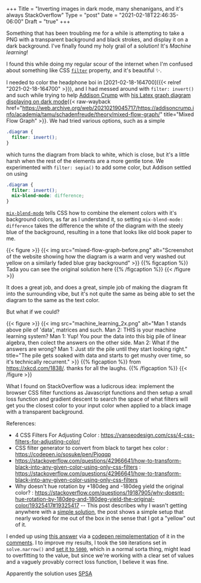 +++
Title = "Inverting images in dark mode, many shenanigans, and it's always StackOverflow"
Type = "post"
Date = "2021-02-18T22:46:35-06:00"
Draft = "true"
+++

Something that has been troubling me for a while is attempting to take a PNG with a transparent background and black strokes, and display it on a dark background. I've finally found my holy grail of a solution! It's _Machine learning_!

I found this while doing my regular scour of the internet when I'm confused about something like CSS [`filter`](https://css-tricks.com/almanac/properties/f/filter/) property, and it's beautiful ✨.

I needed to color the headphone boi in [2021-02-18-164700]({{< relref "2021-02-18-164700" >}}), and I had messed around with `filter: invert()` and such while trying to help [Addison Crump](https://addisoncrump.info) with [his Latex graph diagram displaying on dark mode](https://addisoncrump.info/academia/tamu/schadenfreude/theory/mixed-flow-graph/){{< raw-wayback href="https://web.archive.org/web/20210219045717/https://addisoncrump.info/academia/tamu/schadenfreude/theory/mixed-flow-graph/" title="Mixed Flow Graph" >}}. We had tried various options, such as a simple

```css
.diagram {
  filter: invert();
}
```

which turns the diagram from black to white, which is close, but it's a little harsh when the rest of the elements are a more gentle tone. We experimented with `filter: sepia()` to add some color, but Addison settled on using

```css
.diagram {
  filter: invert();
  mix-blend-mode: difference;
}
```

[`mix-blend-mode`](https://css-tricks.com/almanac/properties/m/mix-blend-mode/) tells CSS how to combine the element colors with it's background colors, as far as I understand it, so setting `mix-blend-mode: difference` takes the difference the white of the diagram with the steely blue of the background, resulting in a tone that looks like old book paper to me.

{{< figure >}}
{{< img src="mixed-flow-graph-before.png" alt="Screenshot of the website showing how the diagram is a warm and very washed out yellow on a similarly faded blue gray background" >}}
{{% figcaption %}}
Tada you can see the original solution here
{{% /figcaption %}}
{{< /figure >}}

It does a great job, and does a great, simple job of making the diagram fit into the surrounding vibe, but it's not quite the same as being able to set the diagram to the same as the text color.

But what if we could?

{{< figure >}}
{{< img src="machine_learning_2x.png" alt="Man 1 stands above pile of 'data', matrices and such. Man 2: THIS is your machine learning system? Man 1: Yup! You pour the data into this big pile of linear algebra, then colect the answers on the other side. Man 2: What if the answers are wrong? Man 1: Just stir the pile until they start looking right." title="The pile gets soaked with data and starts to get mushy over time, so it's technically recurrent." >}}
{{% figcaption %}}
from <https://xkcd.com/1838/>. thanks for all the laughs.
{{% /figcaption %}}
{{< /figure >}}

What I found on StackOverflow was a ludicrous idea: implement the browser CSS filter functions as Javascript functions and then setup a small loss function and gradient descent to search the space of what filters will get you the closest color to your input color when applied to a black image with a transparent background.

References:

- 4 CSS Filters For Adjusting Color : <https://vanseodesign.com/css/4-css-filters-for-adjusting-color/>
- CSS filter generator to convert from black to target hex color : <https://codepen.io/sosuke/pen/Pjoqqp>
- https://stackoverflow.com/questions/42966641/how-to-transform-black-into-any-given-color-using-only-css-filters : <https://stackoverflow.com/questions/42966641/how-to-transform-black-into-any-given-color-using-only-css-filters>
- Why doesn't hue rotation by +180deg and -180deg yield the original color? : <https://stackoverflow.com/questions/19187905/why-doesnt-hue-rotation-by-180deg-and-180deg-yield-the-original-color/19325417#19325417> -- This post describes why I wasn't getting anywhere with a [simple solution](https://stackoverflow.com/q/42966641/7644640), the post shows a simple setup that nearly worked for me out of the box in the sense that I got a "yellow" out of it.

I ended up using [this answer](https://stackoverflow.com/a/43960991/7644640) via a [codepen reimplementation](https://codepen.io/sosuke/pen/Pjoqqp) of it in the [comments](https://stackoverflow.com/questions/42966641/how-to-transform-black-into-any-given-color-using-only-css-filters#comment94067212_43960991). I to improve my results, I took the `500` iterations set in `solve.narrow()` and [set it to `5000`](https://codepen.io/jasikpark/pen/XWNgoEr), which in a normal sorta thing, might lead to overfitting to the value, but since we're working with a clear set of values and a vaguely provably correct loss function, I believe it was fine.

Apparently the solution uses [SPSA](https://en.wikipedia.org/wiki/Simultaneous_perturbation_stochastic_approximation)
